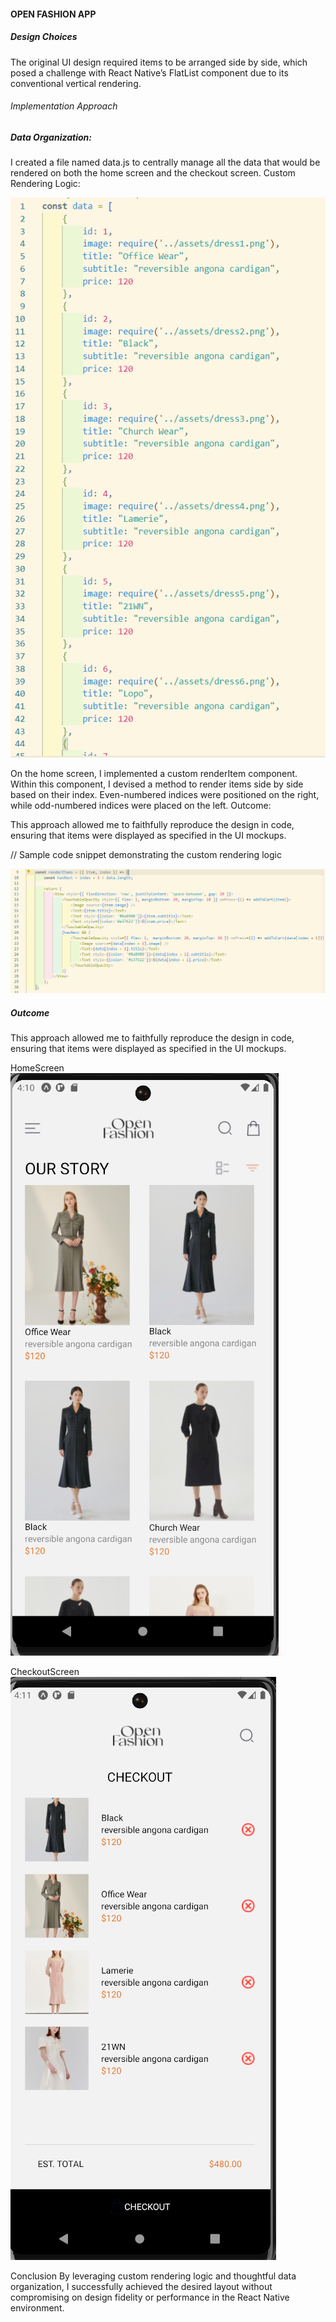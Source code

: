 #### OPEN FASHION APP

##### Design Choices
The original UI design required items to be arranged side by side, which posed a challenge with React Native’s FlatList component due to its conventional vertical rendering.

###### Implementation Approach

##### Data Organization:

I created a file named data.js to centrally manage all the data that would be rendered on both the home screen and the checkout screen.
Custom Rendering Logic:

![render](./assets/data.png)


On the home screen, I implemented a custom renderItem component. Within this component, I devised a method to render items side by side based on their index. Even-numbered indices were positioned on the right, while odd-numbered indices were placed on the left.
Outcome:

This approach allowed me to faithfully reproduce the design in code, ensuring that items were displayed as specified in the UI mockups.

// Sample code snippet demonstrating the custom rendering logic

![render](./assets/renderItems.png)

##### Outcome

This approach allowed me to faithfully reproduce the design in code, ensuring that items were displayed as specified in the UI mockups.

HomeScreen
![home](./assets/home.png)

CheckoutScreen
![checkOut](./assets/checkout.png)


Conclusion
By leveraging custom rendering logic and thoughtful data organization, I successfully achieved the desired layout without compromising on design fidelity or performance in the React Native environment.



